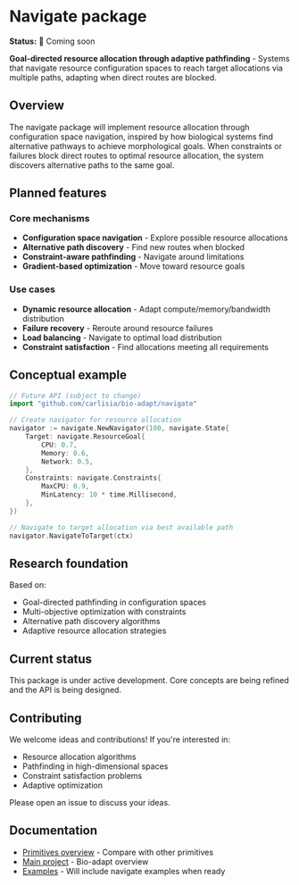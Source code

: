# Navigate package

**Status:** 🚧 Coming soon

**Goal-directed resource allocation through adaptive pathfinding** - Systems that navigate resource configuration spaces to reach target allocations via multiple paths, adapting when direct routes are blocked.

## Overview

The navigate package will implement resource allocation through configuration space navigation, inspired by how biological systems find alternative pathways to achieve morphological goals. When constraints or failures block direct routes to optimal resource allocation, the system discovers alternative paths to the same goal.

## Planned features

### Core mechanisms

- **Configuration space navigation** - Explore possible resource allocations
- **Alternative path discovery** - Find new routes when blocked
- **Constraint-aware pathfinding** - Navigate around limitations
- **Gradient-based optimization** - Move toward resource goals

### Use cases

- **Dynamic resource allocation** - Adapt compute/memory/bandwidth distribution
- **Failure recovery** - Reroute around resource failures
- **Load balancing** - Navigate to optimal load distribution
- **Constraint satisfaction** - Find allocations meeting all requirements

## Conceptual example

```go
// Future API (subject to change)
import "github.com/carlisia/bio-adapt/navigate"

// Create navigator for resource allocation
navigator := navigate.NewNavigator(100, navigate.State{
    Target: navigate.ResourceGoal{
        CPU: 0.7,
        Memory: 0.6,
        Network: 0.5,
    },
    Constraints: navigate.Constraints{
        MaxCPU: 0.9,
        MinLatency: 10 * time.Millisecond,
    },
})

// Navigate to target allocation via best available path
navigator.NavigateToTarget(ctx)
```

## Research foundation

Based on:

- Goal-directed pathfinding in configuration spaces
- Multi-objective optimization with constraints
- Alternative path discovery algorithms
- Adaptive resource allocation strategies

## Current status

This package is under active development. Core concepts are being refined and the API is being designed.

## Contributing

We welcome ideas and contributions! If you're interested in:

- Resource allocation algorithms
- Pathfinding in high-dimensional spaces
- Constraint satisfaction problems
- Adaptive optimization

Please open an issue to discuss your ideas.

## Documentation

- [Primitives overview](../primitives.md) - Compare with other primitives
- [Main project](../) - Bio-adapt overview
- [Examples](../examples/) - Will include navigate examples when ready